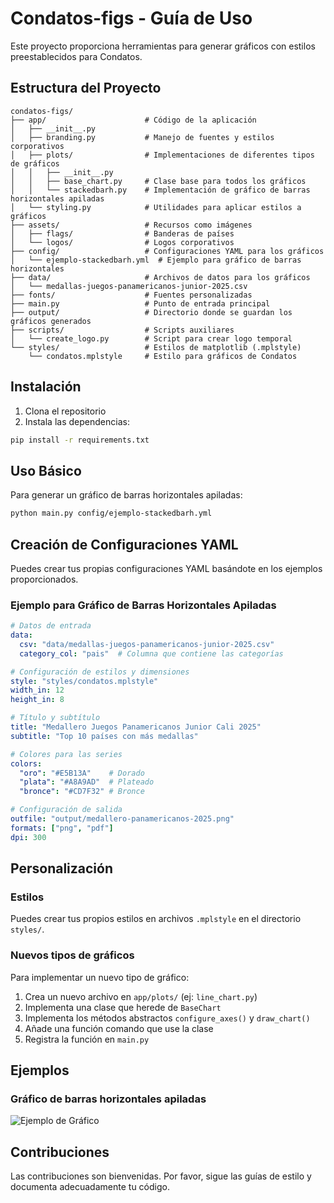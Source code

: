 # Condatos-figs - Guía de Uso

Este proyecto proporciona herramientas para generar gráficos con estilos preestablecidos para Condatos.

## Estructura del Proyecto

```plaintext
condatos-figs/
├── app/                      # Código de la aplicación
│   ├── __init__.py
│   ├── branding.py           # Manejo de fuentes y estilos corporativos
│   ├── plots/                # Implementaciones de diferentes tipos de gráficos
│   │   ├── __init__.py
│   │   ├── base_chart.py     # Clase base para todos los gráficos
│   │   └── stackedbarh.py    # Implementación de gráfico de barras horizontales apiladas
│   └── styling.py            # Utilidades para aplicar estilos a gráficos
├── assets/                   # Recursos como imágenes
│   ├── flags/                # Banderas de países
│   └── logos/                # Logos corporativos
├── config/                   # Configuraciones YAML para los gráficos
│   └── ejemplo-stackedbarh.yml  # Ejemplo para gráfico de barras horizontales
├── data/                     # Archivos de datos para los gráficos
│   └── medallas-juegos-panamericanos-junior-2025.csv
├── fonts/                    # Fuentes personalizadas
├── main.py                   # Punto de entrada principal
├── output/                   # Directorio donde se guardan los gráficos generados
├── scripts/                  # Scripts auxiliares
│   └── create_logo.py        # Script para crear logo temporal
└── styles/                   # Estilos de matplotlib (.mplstyle)
    └── condatos.mplstyle     # Estilo para gráficos de Condatos
```

## Instalación

1. Clona el repositorio
2. Instala las dependencias:

```bash
pip install -r requirements.txt
```

## Uso Básico

Para generar un gráfico de barras horizontales apiladas:

```bash
python main.py config/ejemplo-stackedbarh.yml
```

## Creación de Configuraciones YAML

Puedes crear tus propias configuraciones YAML basándote en los ejemplos proporcionados.

### Ejemplo para Gráfico de Barras Horizontales Apiladas

```yaml
# Datos de entrada
data:
  csv: "data/medallas-juegos-panamericanos-junior-2025.csv"
  category_col: "pais"  # Columna que contiene las categorías

# Configuración de estilos y dimensiones
style: "styles/condatos.mplstyle"
width_in: 12
height_in: 8

# Título y subtítulo
title: "Medallero Juegos Panamericanos Junior Cali 2025"
subtitle: "Top 10 países con más medallas"

# Colores para las series
colors:
  "oro": "#E5B13A"    # Dorado
  "plata": "#A8A9AD"  # Plateado
  "bronce": "#CD7F32" # Bronce

# Configuración de salida
outfile: "output/medallero-panamericanos-2025.png"
formats: ["png", "pdf"]
dpi: 300
```

## Personalización

### Estilos

Puedes crear tus propios estilos en archivos `.mplstyle` en el directorio `styles/`.

### Nuevos tipos de gráficos

Para implementar un nuevo tipo de gráfico:

1. Crea un nuevo archivo en `app/plots/` (ej: `line_chart.py`)
2. Implementa una clase que herede de `BaseChart`
3. Implementa los métodos abstractos `configure_axes()` y `draw_chart()`
4. Añade una función comando que use la clase
5. Registra la función en `main.py`

## Ejemplos

### Gráfico de barras horizontales apiladas

![Ejemplo de Gráfico](/output/medallero-panamericanos-2025.png)

## Contribuciones

Las contribuciones son bienvenidas. Por favor, sigue las guías de estilo y documenta adecuadamente tu código.

